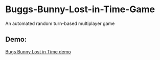 # Buggs-Bunny-Lost-in-Time-Game
An automated random turn-based multiplayer game

## Demo: 
[Bugs Bunny Lost in Time demo](https://www.youtube.com/watch?v=mp2IP5O591Y)

